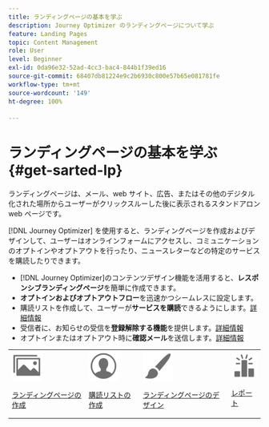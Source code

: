 ```yaml
---
title: ランディングページの基本を学ぶ
description: Journey Optimizer のランディングページについて学ぶ
feature: Landing Pages
topic: Content Management
role: User
level: Beginner
exl-id: 0da96e32-52ad-4cc3-bac4-844b1f39ed16
source-git-commit: 68407db81224e9c2b6930c800e57b65e081781fe
workflow-type: tm+mt
source-wordcount: '149'
ht-degree: 100%

---
```


# ランディングページの基本を学ぶ {#get-sarted-lp}

ランディングページは、メール、web サイト、広告、またはその他のデジタル化された場所からユーザーがクリックスルーした後に表示されるスタンドアロン web ページです。

[!DNL Journey Optimizer] を使用すると、ランディングページを作成およびデザインして、ユーザーはオンラインフォームにアクセスし、コミュニケーションのオプトインやオプトアウトを行ったり、ニュースレターなどの特定のサービスを購読したりできます。

* [!DNL Journey Optimizer]のコンテンツデザイン機能を活用すると、**レスポンシブランディングページ**&#x200B;を簡単に作成できます。
* **オプトインおよびオプトアウトフロー**&#x200B;を迅速かつシームレスに設定します。
* 購読リストを作成して、ユーザーが&#x200B;**サービスを購読**&#x200B;できるようにします。[詳細情報](lp-use-cases.md#subscription-to-a-service)
* 受信者に、お知らせの受信を&#x200B;**登録解除する機能**&#x200B;を提供します。[詳細情報](lp-use-cases.md#opt-out)
* オプトインまたはオプトアウト時に&#x200B;**確認メール**&#x200B;を送信します。[詳細情報](lp-use-cases.md#send-confirmation-email)

<table>
<tr>
<td><img src="../assets/do-not-localize/icon_assets.svg" width="60px"><p><a href="create-lp.md">ランディングページの作成</a></p></td>
<td><img src="../assets/do-not-localize/icon_personalization.svg" width="60px"><p><a href="subscription-list.md">購読リストの作成</a></p></td>
<td><img src="../assets/do-not-localize/icon_design.svg" width="60px"><p><a href="design-lp.md">ランディングページのデザイン</a></p></td>
<td><img src="../assets/do-not-localize/monitor.svg" width="60px"><p><a href="lp-report.md">レポート</a></p></td>
</tr>
</table>

<!--

<td><img src="../assets/do-not-localize/icon_messages.svg" width="60px"><p><a href="lp-use-cases.md">Use cases</a></p></td>

-->
